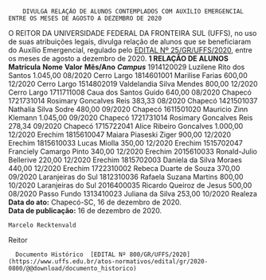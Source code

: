         DIVULGA RELAÇÃO DE ALUNOS CONTEMPLADOS COM AUXÍLIO EMERGENCIAL ENTRE OS MESES DE AGOSTO A DEZEMBRO DE 2020  

 O REITOR DA UNIVERSIDADE FEDERAL DA FRONTEIRA SUL (UFFS), no uso de suas atribuições legais, divulga relação de alunos que se beneficiaram do Auxílio Emergencial, regulado pelo [EDITAL Nº 25/GR/UFFS/2020](https://www.uffs.edu.br/atos-normativos/edital/gr/2020-0025), entre os meses de agosto a dezembro de 2020.     **1 RELAÇÃO DE ALUNOS**      **Matrícula**     **Nome**     **Valor**     **Mês/Ano**      ***Campus***       1914120029   Luzilene Rito dos Santos   1.045,00   08/2020   Cerro Largo     1814601001   Marilise Farias   600,00   12/2020   Cerro Largo     1514802019   Valdelandia Silva Mendes   800,00   12/2020   Cerro Largo     1711711008   Caua dos Santos Guido   640,00   08/2020   Chapecó     1721731014   Rosimary Goncalves Reis   383,33   08/2020   Chapecó     1421501037   Nathalia Silva Sodre   480,00   09/2020   Chapecó     1611501020   Mauricio Zinn Klemann   1.045,00   09/2020   Chapecó     1721731014   Rosimary Goncalves Reis   278,34   09/2020   Chapecó     1715722041   Alice Ribeiro Goncalves   1.000,00   12/2020   Erechim     1815610047   Maiara Piaseski Ziger   900,00   12/2020   Erechim     1815610033   Lucas Miolla   350,00   12/2020   Erechim     1515702047   Franciely Camargo Pinto   340,00   12/2020   Erechim     2015610033   Ronald-Julio Bellerive   220,00   12/2020   Erechim     1815702003   Daniela da Silva Moraes   440,00   12/2020   Erechim     1722310002   Rebeca Duarte de Souza   370,00   09/2020   Laranjeiras do Sul     1812310036   Rafaela Suzana Martins   800,00   10/2020   Laranjeiras do Sul     2016400035   Ricardo Queiroz de Jesus   500,00   08/2020   Passo Fundo     1313410023   Juliana da Silva   253,00   10/2020   Realeza           **Data do ato:** Chapecó-SC, 16 de dezembro de 2020.   
 **Data de publicação:**  16 de dezembro de 2020. 

    Marcelo Recktenvald   
 Reitor 

      Documento Histórico  [EDITAL Nº 800/GR/UFFS/2020](https://www.uffs.edu.br/atos-normativos/edital/gr/2020-0800/@@download/documento_historico)     
      